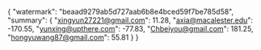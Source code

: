 {
    "watermark": "beaad9279ab5d727aab6b8e4bced59f7be785d58", 
    "summary": {
        "xingyun27221@gmail.com": 11.28, 
        "axia@macalester.edu": -170.55, 
        "yunxing@upthere.com": -77.83, 
        "Chbeiyou@gmail.com": 181.25, 
        "hongyuwang87@gmail.com": 55.81
    }
}